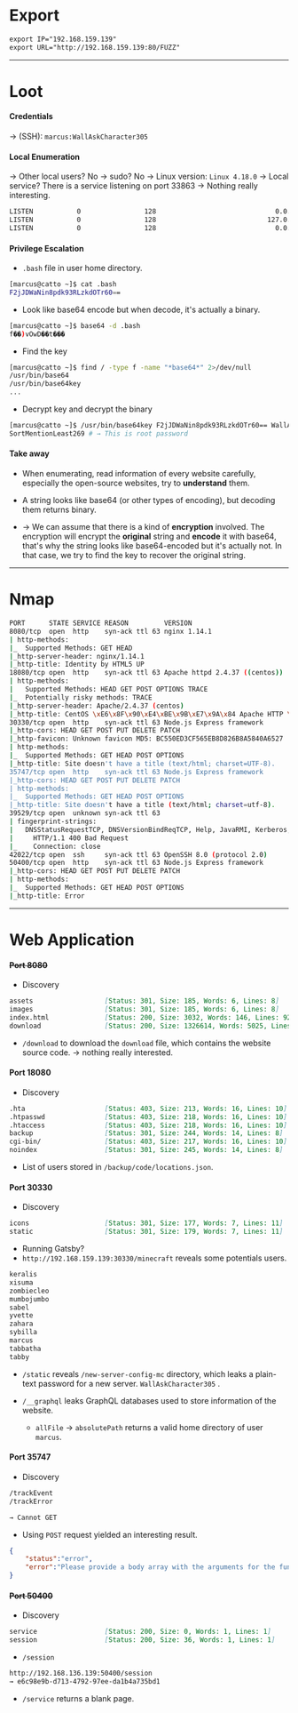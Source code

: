 # Export
```md
export IP="192.168.159.139"
export URL="http://192.168.159.139:80/FUZZ"
```

<hr>

# Loot
#### Credentials
→ (SSH): `marcus:WallAskCharacter305`

#### Local Enumeration
→ Other local users? No
→ sudo? No
→ Linux version: `Linux 4.18.0`
→ Local service? There is a service listening on port 33863 → Nothing really interesting.
```md
LISTEN           0                128                              0.0.0.0:42022                             0.0.0.0:*             
LISTEN           0                128                            127.0.0.1:33863                             0.0.0.0:*             
LISTEN           0                128                              0.0.0.0:webcache                          0.0.0.0:*             
```

#### Privilege Escalation
+ `.bash` file in user home directory.
```bash
[marcus@catto ~]$ cat .bash
F2jJDWaNin8pdk93RLzkdOTr60==
```

+ Look like base64 encode but when decode, it's actually a binary.
```bash
[marcus@catto ~]$ base64 -d .bash
f��)vOwD��t���
```

+ Find the key
```bash
[marcus@catto ~]$ find / -type f -name "*base64*" 2>/dev/null
/usr/bin/base64
/usr/bin/base64key
...
```

+ Decrypt key and decrypt the binary
```bash
[marcus@catto ~]$ /usr/bin/base64key F2jJDWaNin8pdk93RLzkdOTr60== WallAskCharacter305 1
SortMentionLeast269 # → This is root password
```


#### Take away
+ When enumerating, read information of every website carefully, especially the open-source websites, try to **understand** them.
+  A string looks like base64 (or other types of encoding), but decoding them returns binary. 

+ → We can assume that there is a kind of **encryption** involved. The encryption will encrypt the **original** string and **encode** it with base64, that's why the string looks like base64-encoded but it's actually not. In that case, we try to find the key to recover the original string.  

<hr>

# Nmap
```bash
PORT      STATE SERVICE REASON         VERSION
8080/tcp  open  http    syn-ack ttl 63 nginx 1.14.1
| http-methods:
|_  Supported Methods: GET HEAD
|_http-server-header: nginx/1.14.1
|_http-title: Identity by HTML5 UP
18080/tcp open  http    syn-ack ttl 63 Apache httpd 2.4.37 ((centos))
| http-methods:
|   Supported Methods: HEAD GET POST OPTIONS TRACE
|_  Potentially risky methods: TRACE
|_http-server-header: Apache/2.4.37 (centos)
|_http-title: CentOS \xE6\x8F\x90\xE4\xBE\x9B\xE7\x9A\x84 Apache HTTP \xE6\x9C\x8D\xE5\x8A\xA1\xE5\x99\xA8\xE6\xB5\x8B\xE8\xAF\x95\xE9\xA1\xB5
30330/tcp open  http    syn-ack ttl 63 Node.js Express framework
|_http-cors: HEAD GET POST PUT DELETE PATCH
|_http-favicon: Unknown favicon MD5: BC550ED3CF565EB8D826B8A5840A6527
| http-methods:
|_  Supported Methods: GET HEAD POST OPTIONS
|_http-title: Site doesn't have a title (text/html; charset=UTF-8).
35747/tcp open  http    syn-ack ttl 63 Node.js Express framework
|_http-cors: HEAD GET POST PUT DELETE PATCH
| http-methods:
|_  Supported Methods: GET HEAD POST OPTIONS
|_http-title: Site doesn't have a title (text/html; charset=utf-8).
39529/tcp open  unknown syn-ack ttl 63
| fingerprint-strings:
|   DNSStatusRequestTCP, DNSVersionBindReqTCP, Help, JavaRMI, Kerberos, LANDesk-RC, LDAPBindReq, LDAPSearchReq, LPDString, NCP, NotesRPC, RPCCheck, RTSPRequest, SIPOptions, SMBProgNeg, SSLSessionReq, TLSSessionReq, TerminalServer, TerminalServerCookie, WMSRequest, X11Probe, afp, ms-sql-s, oracle-tns:
|     HTTP/1.1 400 Bad Request
|_    Connection: close
42022/tcp open  ssh     syn-ack ttl 63 OpenSSH 8.0 (protocol 2.0)
50400/tcp open  http    syn-ack ttl 63 Node.js Express framework
|_http-cors: HEAD GET POST PUT DELETE PATCH
| http-methods:
|_  Supported Methods: GET HEAD POST OPTIONS
|_http-title: Error
```

<hr>

# Web Application

#### ~~Port 8080~~ 
+ Discovery

```md
assets                  [Status: 301, Size: 185, Words: 6, Lines: 8]
images                  [Status: 301, Size: 185, Words: 6, Lines: 8]
index.html              [Status: 200, Size: 3032, Words: 146, Lines: 92]
download                [Status: 200, Size: 1326614, Words: 5025, Lines: 4850]
```

+ `/download` to download the `download` file, which contains the website source code. → nothing really interested.


#### Port 18080
+ Discovery

```md
.hta                    [Status: 403, Size: 213, Words: 16, Lines: 10]
.htpasswd               [Status: 403, Size: 218, Words: 16, Lines: 10]
.htaccess               [Status: 403, Size: 218, Words: 16, Lines: 10]
backup                  [Status: 301, Size: 244, Words: 14, Lines: 8]
cgi-bin/                [Status: 403, Size: 217, Words: 16, Lines: 10]
noindex                 [Status: 301, Size: 245, Words: 14, Lines: 8]
```

+ List of users stored in `/backup/code/locations.json`.

#### Port 30330 
+ Discovery
```md
icons                   [Status: 301, Size: 177, Words: 7, Lines: 11]
static                  [Status: 301, Size: 179, Words: 7, Lines: 11]
```

+ Running Gatsby?
+ `http://192.168.159.139:30330/minecraft`  reveals some potentials users.

```md
keralis
xisuma
zombiecleo
mumbojumbo
sabel
yvette
zahara
sybilla
marcus
tabbatha
tabby
```

+ `/static`  reveals `/new-server-config-mc` directory, which leaks a plain-text password for a new server. `WallAskCharacter305`  . 

+ `/__graphql` leaks GraphQL databases used to store information of the website.
	+	`allFile`  → `absolutePath` returns a valid home directory of user `marcus`.


#### Port 35747
+ Discovery
```md
/trackEvent
/trackError

→ Cannot GET 
```

+ Using `POST` request yielded an interesting result.
```json
{
	"status":"error",
	"error":"Please provide a body array with the arguments for the function."
}
```

#### ~~Port 50400~~
+ Discovery
```md
service                 [Status: 200, Size: 0, Words: 1, Lines: 1]
session                 [Status: 200, Size: 36, Words: 1, Lines: 1]
```

+ `/session`
```md
http://192.168.136.139:50400/session
→ e6c98e9b-d713-4792-97ee-da1b4a735bd1
```

+ `/service` returns a blank page.
